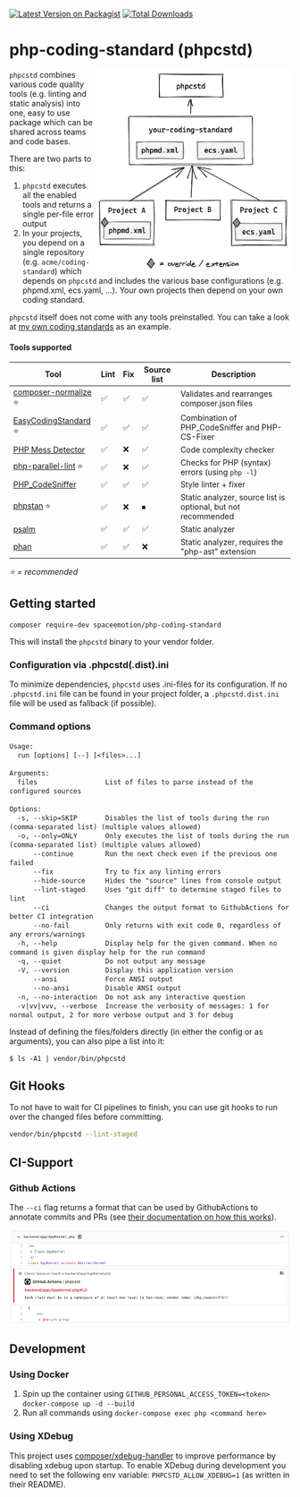 [![Latest Version on Packagist](https://img.shields.io/packagist/v/spaceemotion/php-coding-standard.svg?style=flat-square)](https://packagist.org/packages/spaceemotion/php-coding-standard) 
[![Total Downloads](https://img.shields.io/packagist/dt/spaceemotion/php-coding-standard.svg?style=flat-square)](https://packagist.org/packages/spaceemotion/php-coding-standard)

# php-coding-standard (phpcstd)

<img src="./img/project-workflow.png" alt="diagram of the project workflow" width="350" align="right">

`phpcstd` combines various code quality tools (e.g. linting and static analysis)
into one, easy to use package which can be shared across teams and code bases.

There are two parts to this:
1. `phpcstd` executes all the enabled tools and returns a single per-file error output
2. In your projects, you depend on a single repository (e.g. `acme/coding-standard`) 
   which depends on `phpcstd` and includes the various base configurations 
   (e.g. phpmd.xml, ecs.yaml, ...). Your own projects then depend on your own coding standard.

`phpcstd` itself does not come with any tools preinstalled. 
You can take a look at [my own coding standards](https://github.com/spaceemotion/my-php-coding-standard) as an example.

#### Tools supported
Tool | Lint | Fix | Source list | Description
-----|------|-----|-------------|-----------
[composer-normalize](https://github.com/ergebnis/composer-normalize) ⭐ | ✅ | ✅ | ✅ | Validates and rearranges composer.json files
[EasyCodingStandard](https://github.com/symplify/easy-coding-standard) ⭐ | ✅ | ✅ | ✅ | Combination of PHP_CodeSniffer and PHP-CS-Fixer
[PHP Mess Detector](https://github.com/phpmd/phpmd) | ✅ | ❌ | ✅ | Code complexity checker
[php-parallel-lint](https://github.com/php-parallel-lint/php-parallel-lint) ⭐ | ✅ | ❌ | ✅ | Checks for PHP (syntax) errors (using `php -l`)
[PHP_CodeSniffer](https://github.com/squizlabs/PHP_CodeSniffer) | ✅ | ✅ | ✅ | Style linter + fixer
[phpstan](https://github.com/phpstan/phpstan) ⭐ | ✅ | ❌ | ⏹ | Static analyzer, source list is optional, but not recommended
[psalm](https://github.com/vimeo/psalm) | ✅ | ✅ | ✅ | Static analyzer
[phan](https://github.com/phan/phan) | ✅ | ✅ | ❌ | Static analyzer, requires the "php-ast" extension

_⭐ = recommended_

## Getting started
```
composer require-dev spaceemotion/php-coding-standard
```

This will install the `phpcstd` binary to your vendor folder.

### Configuration via .phpcstd(.dist).ini
To minimize dependencies, `phpcstd` uses .ini-files for its configuration.
If no `.phpcstd.ini` file can be found in your project folder,
a `.phpcstd.dist.ini` file will be used as fallback (if possible).

### Command options
```
Usage:
  run [options] [--] [<files>...]

Arguments:
  files                 List of files to parse instead of the configured sources

Options:
  -s, --skip=SKIP       Disables the list of tools during the run (comma-separated list) (multiple values allowed)
  -o, --only=ONLY       Only executes the list of tools during the run (comma-separated list) (multiple values allowed)
      --continue        Run the next check even if the previous one failed
      --fix             Try to fix any linting errors
      --hide-source     Hides the "source" lines from console output
      --lint-staged     Uses "git diff" to determine staged files to lint
      --ci              Changes the output format to GithubActions for better CI integration
      --no-fail         Only returns with exit code 0, regardless of any errors/warnings
  -h, --help            Display help for the given command. When no command is given display help for the run command
  -q, --quiet           Do not output any message
  -V, --version         Display this application version
      --ansi            Force ANSI output
      --no-ansi         Disable ANSI output
  -n, --no-interaction  Do not ask any interactive question
  -v|vv|vvv, --verbose  Increase the verbosity of messages: 1 for normal output, 2 for more verbose output and 3 for debug
```

Instead of defining the files/folders directly (in either the config or as arguments), you can also pipe a list into it:
```
$ ls -A1 | vendor/bin/phpcstd
```

## Git Hooks
To not have to wait for CI pipelines to finish, you can use git hooks to run over the changed files before committing.

```sh
vendor/bin/phpcstd --lint-staged
```

## CI-Support
### Github Actions
The `--ci` flag returns a format that can be used by GithubActions to annotate commits and PRs
(see [their documentation on how this works](https://github.com/actions/toolkit/blob/master/docs/commands.md#problem-matchers)).

![example file change with an error](./img/github-annotation.png)

## Development
### Using Docker
1. Spin up the container using `GITHUB_PERSONAL_ACCESS_TOKEN=<token> docker-compose up -d --build`
2. Run all commands using `docker-compose exec php <command here>`

### Using XDebug
This project uses [composer/xdebug-handler](https://github.com/composer/xdebug-handler) to improve performance
by disabling xdebug upon startup. To enable XDebug during development you need to set the following env variable:
`PHPCSTD_ALLOW_XDEBUG=1` (as written in their README).
